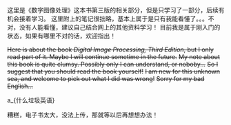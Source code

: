 这里是《数字图像处理》这本书第三版的相关部分，但是只学习了一部分，后续有机会接着学习。
这里附上的笔记很拙略，基本上属于是只有我能看懂了。。。不对，没有人能看懂，建议自己结合网上的其他资料学习！
目前我是属于刚入门的状态，如果有哪里不对的话，欢迎指出！

~~Here is about the book *Digital Image Processing, Third Edition*, but I only read part of it. Maybe I will continue sometime in the future.~~
~~My note about this book is quite clumsy. Possibly only I can understand, or noboby...~~
~~So I suggest that you should read the book yourself!~~
~~I am new for this unknown sea, and welcome to pick out what I did was wrong!~~
~~Sorry for my bad English...~~

a_{什么垃圾英语}

糟糕，电子书太大，没法上传，那就等以后再想想办法！
